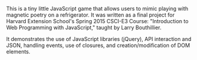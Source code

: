 This is a tiny little JavaScript game that allows users to mimic playing with magnetic poetry on a refrigerator.
It was written as a final project for Harvard Extension School's Spring 2015 CSCI-E3 Course: "Introduction
to Web Programming with JavaScript," taught by Larry Bouthillier.

It demonstrates the use of JavaScript libraries (jQuery), API interaction and JSON, handling events,
use of closures, and creation/modification of DOM elements.